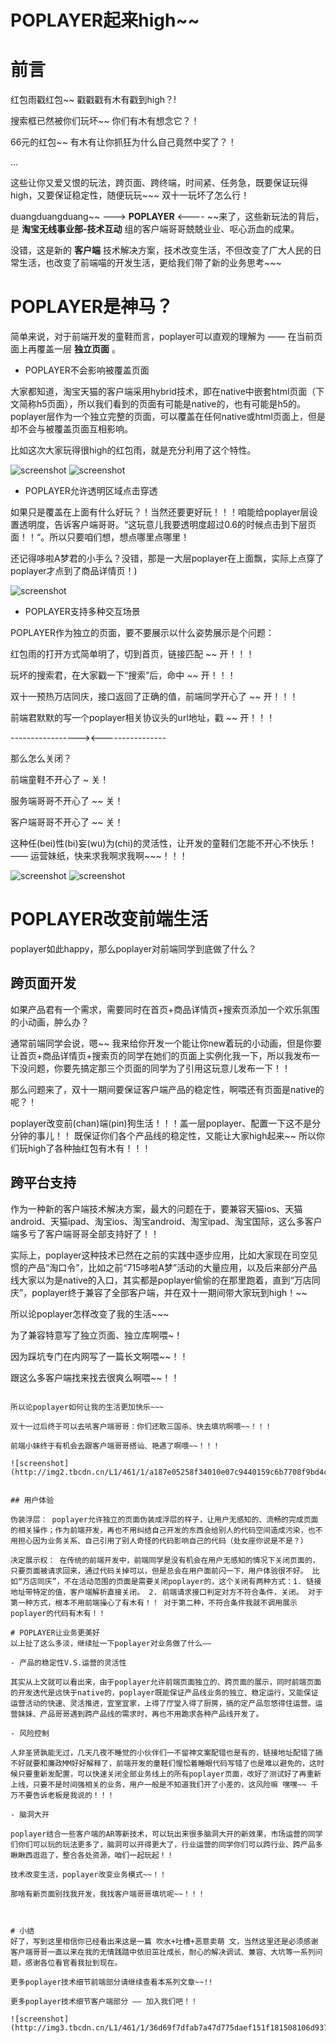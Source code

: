 # POPLAYER起来high~~

# 前言

红包雨戳红包~~ 戳戳戳有木有戳到high？!

搜索框已然被你们玩坏~~ 你们有木有想念它？！

66元的红包~~ 有木有让你抓狂为什么自己竟然中奖了？！

...

这些让你又爱又恨的玩法，跨页面、跨终端，时间紧、任务急，既要保证玩得high，又要保证稳定性，随便玩玩~~~ 双十一玩坏了怎么行！

duangduangduang~~ ---> **POPLAYER** <---- ~~来了，这些新玩法的背后，是 **淘宝无线事业部-技术互动** 组的客户端哥哥兢兢业业、呕心沥血的成果。

没错，这是新的 **客户端** 技术解决方案，技术改变生活，不但改变了广大人民的日常生活，也改变了前端喵的开发生活，更给我们带了新的业务思考~~~

	
# POPLAYER是神马？

简单来说，对于前端开发的童鞋而言，poplayer可以直观的理解为 —— 在当前页面上再覆盖一层 **独立页面** 。

- POPLAYER不会影响被覆盖页面

大家都知道，淘宝天猫的客户端采用hybrid技术，即在native中嵌套html页面（下文简称h5页面），所以我们看到的页面有可能是native的，也有可能是h5的。 poplayer层作为一个独立完整的页面，可以覆盖在任何native或html页面上，但是却不会与被覆盖页面互相影响。

比如这次大家玩得很high的红包雨，就是充分利用了这个特性。

![screenshot](http://img1.tbcdn.cn/L1/461/1/bc596a24860615624acba5c58a904c73126ea15b.png_400x400)
![screenshot](http://img2.tbcdn.cn/L1/461/1/5fc2f66f3f3dc6dc3e0074c3d035070323df3ddf.png_400x400)


- POPLAYER允许透明区域点击穿透

如果只是覆盖在上面有什么好玩？！当然还要更好玩！！！咱能给poplayer层设置透明度，告诉客户端哥哥。“这玩意儿我要透明度超过0.6的时候点击到下层页面！！“。所以只要咱们想，想点哪里点哪里！

还记得哆啦A梦君的小手么？没错，那是一大层poplayer在上面飘，实际上点穿了poplayer才点到了商品详情页！)

![screenshot](http://img4.tbcdn.cn/L1/461/1/6f6af0e88cb2d6825aef081bf2e26136a5ba284a.png_400x400)
- POPLAYER支持多种交互场景

POPLAYER作为独立的页面，要不要展示以什么姿势展示是个问题：

红包雨的打开方式简单明了，切到首页，链接匹配 ~~ 开！！！

玩坏的搜索君，在大家戳一下“搜索”后，命中 ~~ 开！！！

双十一预热万店同庆，接口返回了正确的值，前端同学开心了 ~~ 开！！！

前端君默默的写一个poplayer相关协议头的url地址，戳 ~~ 开！！！

-----------------><----------------

那么怎么关闭？ 

前端童鞋不开心了 ~ 关！

服务端哥哥不开心了 ~~ 关！

客户端哥哥不开心了 ~~ 关！

这种任(bei)性(bi)妄(wu)为(chi)的灵活性，让开发的童鞋们怎能不开心不快乐！—— 运营妹纸，快来求我啊求我啊~~~！！！


![screenshot](http://gtms02.alicdn.com/tps/i2/TB1DKwnKpXXXXbKXVXXzQEGHpXX-776-681.jpg_400x400)
![screenshot](http://img2.tbcdn.cn/L1/461/1/2905dfb98ebfd5f04a7467e13d2dc33baaeb7d42.png)

# POPLAYER改变前端生活

poplayer如此happy，那么poplayer对前端同学到底做了什么？

## 跨页面开发

如果产品君有一个需求，需要同时在首页+商品详情页+搜索页添加一个欢乐氛围的小动画，肿么办？
	
通常前端同学会说，嗯~~ 我来给你开发一个能让你new着玩的小动画，但是你要让首页+商品详情页+搜索页的同学在她们的页面上实例化我一下，所以我发布一下没问题，你要先搞定那三个页面的同学为了引用这玩意儿发布一下！！
	
那么问题来了，双十一期间要保证客户端产品的稳定性，啊喂还有页面是native的呢？！
	
poplayer改变前(chan)端(pin)狗生活！！！盖一层poplayer、配置一下这不是分分钟的事儿！！ 既保证你们各个产品线的稳定性，又能让大家high起来~~ 所以你们玩high了各种抽红包有木有！！！
	
## 跨平台支持
作为一种新的客户端技术解决方案，最大的问题在于，要兼容天猫ios、天猫android、天猫ipad、淘宝ios、淘宝android、淘宝ipad、淘宝国际，这么多客户端多亏了客户端哥哥全部支持好了！！
	
实际上，poplayer这种技术已然在之前的实践中逐步应用，比如大家现在司空见惯的产品“淘口令”，比如之前“715哆啦A梦”活动的大量应用，以及后来部分产品线大家以为是native的入口，其实都是poplayer偷偷的在那里跑着，直到“万店同庆”，poplayer终于兼容了全部客户端，并在双十一期间带大家玩到high！~~
	
所以论poplayer怎样改变了我的生活~~~ 
	
为了兼容特意写了独立页面、独立库啊喂~！
	
因为踩坑专门在内网写了一篇长文啊喂~~！！
	
跟这么多客户端找来找去很爽么啊喂~~！！
	
~~~~~~~~~~~
	
所以论poplayer如何让我的生活更加快乐~~~
	
双十一过后终于可以去吼客户端哥哥：你们还敢三国杀、快去填坑啊喂~~！！！
	
前端小妹终于有机会去跟客户端哥哥搭讪、艳遇了啊喂~~！！！
	
![screenshot](http://img2.tbcdn.cn/L1/461/1/a187e05258f34010e07c9440159c6b7708f9bd4c.png_200x200)
	
	
## 用户体验

伪装浮层： poplayer允许独立的页面伪装成浮层的样子，让用户无感知的、流畅的完成页面的相关操作；作为前端开发，再也不用纠结自己开发的东西会给别人的代码空间造成污染，也不用担心因为业务关系、自己引用了别人奇怪的代码影响自己的代码（处女座你说是不是？）

决定展示权： 在传统的前端开发中，前端同学是没有机会在用户无感知的情况下关闭页面的，只要页面被请求回来，通过代码关掉可以，但是总会在用户面前闪一下，用户体验很不好。 比如“万店同庆”，不在活动范围的页面是需要关闭poplayer的，这个关闭有两种方式：1. 链接地址带特定的值，客户端解析直接关闭。 2. 前端请求接口判定对方不符合条件，关闭。 对于第一种方式，根本不用前端操心了有木有！！ 对于第二种，不符合条件我就不调用展示poplayer的代码有木有！！

# POPLAYER让业务更美好
以上扯了这么多淡，继续扯一下poplayer对业务做了什么——

- 产品的稳定性V.S.运营的灵活性

其实从上文就可以看出来，由于poplayer允许前端页面独立的、跨页面的展示，同时前端页面的开发迭代是远快于native的，poplayer既能保证产品线业务的独立、稳定运行，又能保证运营活动的快速、灵活推进，宜室宜家，上得了厅堂入得了厨房，搞的定产品忽悠得住运营。运营妹妹、产品哥哥遇到跨产品线的需求时，再也不用跪求各种产品线开发了。

- 风险控制

人非圣贤孰能无过，几天几夜不睡觉的小伙伴们一不留神文案配错也是有的，链接地址配错了搞不好就要和廉政MM好好解释了，前端开发的童鞋们惺忪着睡眼代码写错了也是难以避免的，这时候只要重新发配置，可以快速关闭全部业务线上的所有poplayer页面，改好了测试好了再重新上线，只要不是时间强相关的业务，用户一般是不知道我们开了小差的，这风险嘛 嘿嘿~~ 千万不要告诉老板是我说的！！！

- 脑洞大开

poplayer结合一些客户端的AR等新技术，可以玩出来很多脑洞大开的新效果，市场运营的同学们你们可以玩的玩法更多了，脑洞可以开得更大了，行业运营的同学你们可以跨行业、跨产品多瞅瞅西逛逛了，整合各处资源，咱们一起玩起！！ 

技术改变生活，poplayer改变业务模式~~！！ 

那啥有新页面别找我开发，我找客户端哥哥填坑呢~~！！！



# 小结
好了，写到这里相信你已经看出来这是一篇 吹水+吐槽+恶意卖萌 文，当然这里还是必须感谢客户端哥哥一直以来在我的无情践踏中依旧茁壮成长，耐心的解决调试、兼容、大坑等一系列问题，感谢各位看官看我扯到现在。

更多poplayer技术细节前端部分请继续查看本系列文章~~!!

更多poplayer技术细节客户端部分 —— 加入我们吧！！

![screenshot](http://img3.tbcdn.cn/L1/461/1/36d69f7dfab7a47d775daef151f181508106d937.png)
	
	
	
